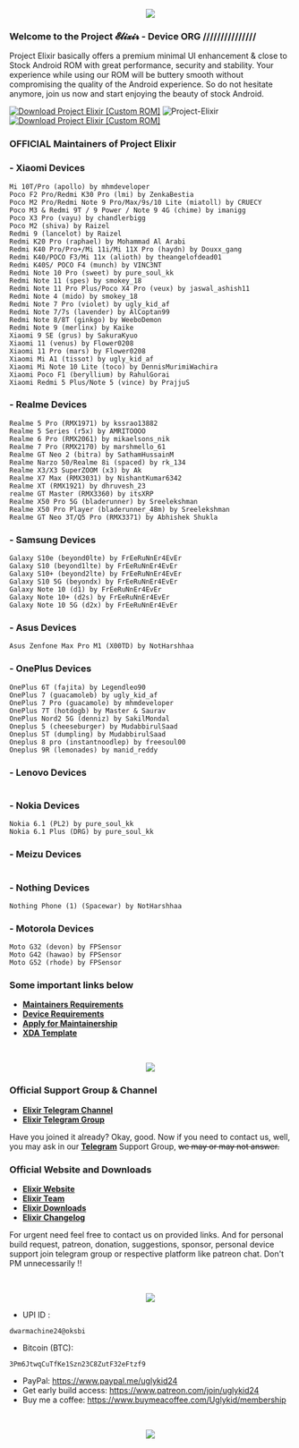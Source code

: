 <p align="center">
  <img src="https://i.imgur.com/po2OKNU.png" />
</p>

### Welcome to the Project 𝓔𝓵𝓲𝔁𝓲𝓻 - Device ORG /////////////// 

Project Elixir basically offers a premium minimal UI enhancement & close to Stock Android ROM with great performance, security and stability. Your experience while using our ROM will be buttery smooth without compromising the quality of the Android experience. So do not hesitate anymore, join us now and start enjoying the beauty of stock Android. 

[![Download Project Elixir [Custom ROM]](https://img.shields.io/sourceforge/dm/project-elixir.svg)](https://projectelixiros.com/download) <img src="https://komarev.com/ghpvc/?username=Project-Elixir&style=flat-square" alt="Project-Elixir" />  [![Download Project Elixir [Custom ROM]](https://img.shields.io/sourceforge/dt/project-elixir.svg)](https://projectelixiros.com/download) 

### OFFICIAL Maintainers of Project Elixir

<!--START_SECTION:devices-->
### - Xiaomi Devices
```
Mi 10T/Pro (apollo) by mhmdeveloper
Poco F2 Pro/Redmi K30 Pro (lmi) by ZenkaBestia
Poco M2 Pro/Redmi Note 9 Pro/Max/9s/10 Lite (miatoll) by CRUECY
Poco M3 & Redmi 9T / 9 Power / Note 9 4G (chime) by imanigg
Poco X3 Pro (vayu) by chandlerbigg
Poco M2 (shiva) by Raizel
Redmi 9 (lancelot) by Raizel
Redmi K20 Pro (raphael) by Mohammad Al Arabi
Redmi K40 Pro/Pro+/Mi 11i/Mi 11X Pro (haydn) by Douxx_gang
Redmi K40/POCO F3/Mi 11x (alioth) by theangelofdead01
Redmi K40S/ POCO F4 (munch) by VINC3NT
Redmi Note 10 Pro (sweet) by pure_soul_kk
Redmi Note 11 (spes) by smokey_18
Redmi Note 11 Pro Plus/Poco X4 Pro (veux) by jaswal_ashish11
Redmi Note 4 (mido) by smokey_18
Redmi Note 7 Pro (violet) by ugly_kid_af
Redmi Note 7/7s (lavender) by AlCoptan99
Redmi Note 8/8T (ginkgo) by WeeboDemon
Redmi Note 9 (merlinx) by Kaike
Xiaomi 9 SE (grus) by SakuraKyuo
Xiaomi 11 (venus) by Flower0208
Xiaomi 11 Pro (mars) by Flower0208
Xiaomi Mi A1 (tissot) by ugly_kid_af
Xiaomi Mi Note 10 Lite (toco) by DennisMurimiWachira
Xiaomi Poco F1 (beryllium) by RahulGorai
Xiaomi Redmi 5 Plus/Note 5 (vince) by PrajjuS
```

### - Realme Devices
```
Realme 5 Pro (RMX1971) by kssrao13882
Realme 5 Series (r5x) by AMRITOOOO
Realme 6 Pro (RMX2061) by mikaelsons_nik
Realme 7 Pro (RMX2170) by marshmello_61
Realme GT Neo 2 (bitra) by SathamHussainM
Realme Narzo 50/Realme 8i (spaced) by rk_134
Realme X3/X3 SuperZOOM (x3) by Ak
Realme X7 Max (RMX3031) by NishantKumar6342
Realme XT (RMX1921) by dhruvesh_23
realme GT Master (RMX3360) by itsXRP
Realme X50 Pro 5G (bladerunner) by Sreelekshman
Realme X50 Pro Player (bladerunner_48m) by Sreelekshman
Realme GT Neo 3T/Q5 Pro (RMX3371) by Abhishek Shukla
```

### - Samsung Devices
```
Galaxy S10e (beyond0lte) by FrEeRuNnEr4EvEr
Galaxy S10 (beyond1lte) by FrEeRuNnEr4EvEr
Galaxy S10+ (beyond2lte) by FrEeRuNnEr4EvEr
Galaxy S10 5G (beyondx) by FrEeRuNnEr4EvEr
Galaxy Note 10 (d1) by FrEeRuNnEr4EvEr
Galaxy Note 10+ (d2s) by FrEeRuNnEr4EvEr
Galaxy Note 10 5G (d2x) by FrEeRuNnEr4EvEr
```

### - Asus Devices
```
Asus Zenfone Max Pro M1 (X00TD) by NotHarshhaa
```

### - OnePlus Devices
```
OnePlus 6T (fajita) by Legendleo90
OnePlus 7 (guacamoleb) by ugly_kid_af
OnePlus 7 Pro (guacamole) by mhmdeveloper
OnePlus 7T (hotdogb) by Master & Saurav
OnePlus Nord2 5G (denniz) by SakilMondal
Oneplus 5 (cheeseburger) by MudabbirulSaad
Oneplus 5T (dumpling) by MudabbirulSaad
Oneplus 8 pro (instantnoodlep) by freesoul00
Oneplus 9R (lemonades) by manid_reddy
```

### - Lenovo Devices
```
```

### - Nokia Devices
```
Nokia 6.1 (PL2) by pure_soul_kk
Nokia 6.1 Plus (DRG) by pure_soul_kk
```

### - Meizu Devices
```
```

### - Nothing Devices
```
Nothing Phone (1) (Spacewar) by NotHarshhaa
```

### - Motorola Devices
```
Moto G32 (devon) by FPSensor
Moto G42 (hawao) by FPSensor
Moto G52 (rhode) by FPSensor
```
<!--END_SECTION:devices-->

### Some important links below
* [**Maintainers Requirements**](https://projectelixiros.com/documentation)
* [**Device Requirements**](https://projectelixiros.com/documentation)
* [**Apply for Maintainership**](https://docs.google.com/forms/d/1eme8i0nXFNpv2fEfbskoANIwLUGy4KcYXssluWv6obE)
* [**XDA Template**](https://github.com/Project-Elixir/docs/blob/Tiramisu/xda_template.txt)

<br>

<p align="center">
  <img src="https://i.imgur.com/3ptBcpR.png" />
</p>

### Official Support Group & Channel
 * [**Elixir Telegram Channel**](https://telegram.me/Elixir_Updates)
 * [**Elixir Telegram Group**](https://telegram.me/Elixir_Discussion)
 
Have you joined it already? Okay, good. Now if you need to contact us, well, you may ask in our [**Telegram**](https://telegram.me/Elixir_Discussion) Support Group, ~~we may or may not answer.~~
 
 ### Official Website and Downloads
 * [**Elixir Website**](https://projectelixiros.com/)
 * [**Elixir Team**](https://projectelixiros.com/team)
 * [**Elixir Downloads**](https://projectelixiros.com/download)
 * [**Elixir Changelog**](https://projectelixiros.com/changelog)

For urgent need feel free to contact us on provided links. And for personal build request, patreon, donation, suggestions, sponsor, personal device support join telegram group or respective platform like patreon chat. Don't PM unnecessarily !!

<br>

<p align="center">
  <img src="https://i.imgur.com/Oe2dGbl.png" />
</p>

- UPI ID :  
```
dwarmachine24@oksbi
```

- Bitcoin (BTC):  
```
3Pm6JtwqCuTfKe1Szn23C8ZutF32eFtzf9
```

- PayPal: https://www.paypal.me/uglykid24
- Get early build access: https://www.patreon.com/join/uglykid24
- Buy me a coffee: https://www.buymeacoffee.com/Uglykid/membership

<br>

<p align="center">
  <img src="https://i.imgur.com/EtbsAyn.png" />
</p>
